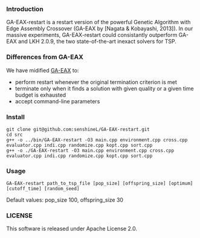 ### Introduction
GA-EAX-restart is a restart version of the powerful Genetic Algorithm with Edge Assembly Crossover (GA-EAX by [Nagata & Kobayashi, 2013]). In our massive experiments, GA-EAX-restart could consistantly outperform GA-EAX and LKH 2.0.9, the two state-of-the-art inexact solvers for TSP.

### Differences from GA-EAX
We have midified [GA-EAX](https://github.com/sugia/GA-for-TSP) to:

* perform restart whenever the original termination criterion is met
* terminate only when it finds a solution with given quality or a given time budget is exhausted
* accept command-line parameters

### Install
```
git clone git@github.com:senshineL/GA-EAX-restart.git
cd src
g++ -o ../bin/GA-EAX-restart -O3 main.cpp environment.cpp cross.cpp evaluator.cpp indi.cpp randomize.cpp kopt.cpp sort.cpp
g++ -o ./GA-EAX-restart -O3 main.cpp environment.cpp cross.cpp evaluator.cpp indi.cpp randomize.cpp kopt.cpp sort.cpp
```

### Usage
```
GA-EAX-restart path_to_tsp_file [pop_size] [offspring_size] [optimum] [cutoff_time] [random_seed]
```
Default values: pop_size 100, offspring_size 30

### LICENSE
This software is released under Apache License 2.0.
